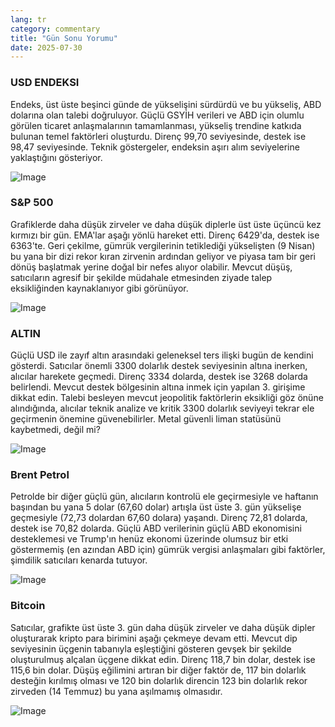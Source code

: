 ```yaml
---
lang: tr
category: commentary
title: "Gün Sonu Yorumu"
date: 2025-07-30
---
```


### USD ENDEKSI

Endeks, üst üste beşinci günde de yükselişini sürdürdü ve bu yükseliş, ABD dolarına olan talebi doğruluyor. Güçlü GSYİH verileri ve ABD için olumlu görülen ticaret anlaşmalarının tamamlanması, yükseliş trendine katkıda bulunan temel faktörleri oluşturdu. Direnç 99,70 seviyesinde, destek ise 98,47 seviyesinde. Teknik göstergeler, endeksin aşırı alım seviyelerine yaklaştığını gösteriyor.

![Image](https://markleighedu.github.io/img/Jul-2025/30-Jul-2025/usdindex.jpg)

### S&P 500

Grafiklerde daha düşük zirveler ve daha düşük diplerle üst üste üçüncü kez kırmızı bir gün. EMA'lar aşağı yönlü hareket etti. Direnç 6429'da, destek ise 6363'te. Geri çekilme, gümrük vergilerinin tetiklediği yükselişten (9 Nisan) bu yana bir dizi rekor kıran zirvenin ardından geliyor ve piyasa tam bir geri dönüş başlatmak yerine doğal bir nefes alıyor olabilir. Mevcut düşüş, satıcıların agresif bir şekilde müdahale etmesinden ziyade talep eksikliğinden kaynaklanıyor gibi görünüyor.

![Image](https://markleighedu.github.io/img/Jul-2025/30-Jul-2025/sp500.jpg)

### ALTIN

Güçlü USD ile zayıf altın arasındaki geleneksel ters ilişki bugün de kendini gösterdi. Satıcılar önemli 3300 dolarlık destek seviyesinin altına inerken, alıcılar harekete geçmedi. Direnç 3334 dolarda, destek ise 3268 dolarda belirlendi. Mevcut destek bölgesinin altına inmek için yapılan 3. girişime dikkat edin. Talebi besleyen mevcut jeopolitik faktörlerin eksikliği göz önüne alındığında, alıcılar teknik analize ve kritik 3300 dolarlık seviyeyi tekrar ele geçirmenin önemine güvenebilirler. Metal güvenli liman statüsünü kaybetmedi, değil mi?

![Image](https://markleighedu.github.io/img/Jul-2025/30-Jul-2025/gold.jpg)

### Brent Petrol

Petrolde bir diğer güçlü gün, alıcıların kontrolü ele geçirmesiyle ve haftanın başından bu yana 5 dolar (67,60 dolar) artışla üst üste 3. gün yükselişe geçmesiyle (72,73 dolardan 67,60 dolara) yaşandı. Direnç 72,81 dolarda, destek ise 70,82 dolarda. Güçlü ABD verilerinin güçlü ABD ekonomisini desteklemesi ve Trump'ın henüz ekonomi üzerinde olumsuz bir etki göstermemiş (en azından ABD için) gümrük vergisi anlaşmaları gibi faktörler, şimdilik satıcıları kenarda tutuyor.

![Image](https://markleighedu.github.io/img/Jul-2025/30-Jul-2025/brentoil.jpg)

### Bitcoin

Satıcılar, grafikte üst üste 3. gün daha düşük zirveler ve daha düşük dipler oluşturarak kripto para birimini aşağı çekmeye devam etti. Mevcut dip seviyesinin üçgenin tabanıyla eşleştiğini gösteren gevşek bir şekilde oluşturulmuş alçalan üçgene dikkat edin. Direnç 118,7 bin dolar, destek ise 115,6 bin dolar. Düşüş eğilimini artıran bir diğer faktör de, 117 bin dolarlık desteğin kırılmış olması ve 120 bin dolarlık direncin 123 bin dolarlık rekor zirveden (14 Temmuz) bu yana aşılmamış olmasıdır.

![Image](https://markleighedu.github.io/img/Jul-2025/30-Jul-2025/bitcoin.jpg)

